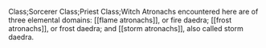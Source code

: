 Class;Sorcerer Class;Priest Class;Witch
Atronachs encountered here are of three elemental domains: [[flame atronachs]], or fire daedra; [[frost atronachs]], or frost daedra; and [[storm atronachs]], also called storm daedra.